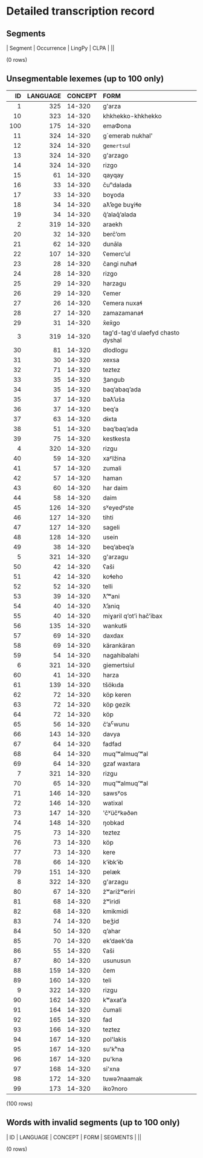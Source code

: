 
# Detailed transcription record

## Segments

| Segment | Occurrence | LingPy | CLPA |
||

(0 rows)



## Unsegmentable lexemes (up to 100 only)

| ID | LANGUAGE | CONCEPT | FORM |
|-----:|-----------:|:----------|:----------------------------------|
| 1 | 325 | 14-320 | g'arza |
| 10 | 323 | 14-320 | khkhekko-khkhekko |
| 100 | 175 | 14-320 | emaΦona |
| 11 | 324 | 14-320 | g`emerab nukhal' |
| 12 | 324 | 14-320 | g`emerts`ul |
| 13 | 324 | 14-320 | g'arzago |
| 14 | 324 | 14-320 | rizgo |
| 15 | 61 | 14-320 | qayqay |
| 16 | 33 | 14-320 | čuⁿdalada |
| 17 | 33 | 14-320 | boɣoda |
| 18 | 34 | 14-320 | aƛ̄ʼege buɣiɬe |
| 19 | 34 | 14-320 | q̄ʼalaq̄ʼalada |
| 2 | 319 | 14-320 | araekh |
| 20 | 32 | 14-320 | berc̄ʼom |
| 21 | 62 | 14-320 | dunāla |
| 22 | 107 | 14-320 | ʕemercʼul |
| 23 | 28 | 14-320 | čangi nuħaɬ |
| 24 | 28 | 14-320 | rizgo |
| 25 | 29 | 14-320 | harzagu |
| 26 | 29 | 14-320 | ʕemer |
| 27 | 26 | 14-320 | ʕemera nuxaɬ |
| 28 | 27 | 14-320 | zamazamanaɬ |
| 29 | 31 | 14-320 | x̄ex̄go |
| 3 | 319 | 14-320 | tag'd-tag'd ulaefyd chasto dyshal |
| 30 | 81 | 14-320 | dlodlogu |
| 31 | 30 | 14-320 | xexsa |
| 32 | 71 | 14-320 | teztez |
| 33 | 35 | 14-320 | ǯangub |
| 34 | 35 | 14-320 | baqʼabaqʼada |
| 35 | 37 | 14-320 | baƛ̄ʼus̄a |
| 36 | 37 | 14-320 | beqʼa |
| 37 | 63 | 14-320 | dɨxta |
| 38 | 51 | 14-320 | baqʼbaqʼada |
| 39 | 75 | 14-320 | kestkesta |
| 4 | 320 | 14-320 | rizgu |
| 40 | 59 | 14-320 | xaˤlžina |
| 41 | 57 | 14-320 | zumali |
| 42 | 57 | 14-320 | haman |
| 43 | 60 | 14-320 | har daim |
| 44 | 58 | 14-320 | daim |
| 45 | 126 | 14-320 | sʸeyedʸste |
| 46 | 127 | 14-320 | tihti |
| 47 | 127 | 14-320 | sageli |
| 48 | 128 | 14-320 | usein |
| 49 | 38 | 14-320 | beqʼabeqʼa |
| 5 | 321 | 14-320 | g'arzagu |
| 50 | 42 | 14-320 | ʕaši |
| 51 | 42 | 14-320 | koɬeho |
| 52 | 52 | 14-320 | telli |
| 53 | 39 | 14-320 | ƛ̄ʼʷani |
| 54 | 40 | 14-320 | ƛ̄ʼaniq |
| 55 | 40 | 14-320 | miɣaril qʼotʼi hačʼibax |
| 56 | 135 | 14-320 | wankutlɨ |
| 57 | 69 | 14-320 | daxdax |
| 58 | 69 | 14-320 | kärankäran |
| 59 | 54 | 14-320 | nagahibalahi |
| 6 | 321 | 14-320 | giemertsiul |
| 60 | 41 | 14-320 | harza |
| 61 | 139 | 14-320 | tšökɩda |
| 62 | 72 | 14-320 | köp keren |
| 63 | 72 | 14-320 | köp gezik |
| 64 | 72 | 14-320 | köp |
| 65 | 56 | 14-320 | čʼaˁwunu |
| 66 | 143 | 14-320 | davya |
| 67 | 64 | 14-320 | fadfad |
| 68 | 64 | 14-320 | muqʼʷalmuqʼʷal |
| 69 | 64 | 14-320 | gzaf waxtara |
| 7 | 321 | 14-320 | rizgu |
| 70 | 65 | 14-320 | muqʼʷalmuqʼʷal |
| 71 | 146 | 14-320 | sawsʸos |
| 72 | 146 | 14-320 | watixal |
| 73 | 147 | 14-320 | 'čʸüčʸkəðən |
| 74 | 148 | 14-320 | ŋobkad |
| 75 | 73 | 14-320 | teztez |
| 76 | 73 | 14-320 | köp |
| 77 | 73 | 14-320 | kere |
| 78 | 66 | 14-320 | kʼɨbkʼɨb |
| 79 | 151 | 14-320 | pelæk |
| 8 | 322 | 14-320 | g'arzagu |
| 80 | 67 | 14-320 | žʷarižʷeriri |
| 81 | 68 | 14-320 | žʷiridi |
| 82 | 68 | 14-320 | kmikmidi |
| 83 | 74 | 14-320 | beǯid |
| 84 | 50 | 14-320 | qʼahar |
| 85 | 70 | 14-320 | ekʼdaekʼda |
| 86 | 55 | 14-320 | ʕaši |
| 87 | 80 | 14-320 | usunusun |
| 88 | 159 | 14-320 | čem |
| 89 | 160 | 14-320 | teli |
| 9 | 322 | 14-320 | rizgu |
| 90 | 162 | 14-320 | kʷaxatʼa |
| 91 | 164 | 14-320 | c̄umali |
| 92 | 165 | 14-320 | fad |
| 93 | 166 | 14-320 | teztez |
| 94 | 167 | 14-320 | pol'lakis |
| 95 | 167 | 14-320 | su'kʰna |
| 96 | 167 | 14-320 | pu'kna |
| 97 | 168 | 14-320 | si'xna |
| 98 | 172 | 14-320 | tuwəʔnaamak |
| 99 | 173 | 14-320 | ikoʔnoro |

(100 rows)



## Words with invalid segments (up to 100 only)

| ID | LANGUAGE | CONCEPT | FORM | SEGMENTS |
||

(0 rows)



